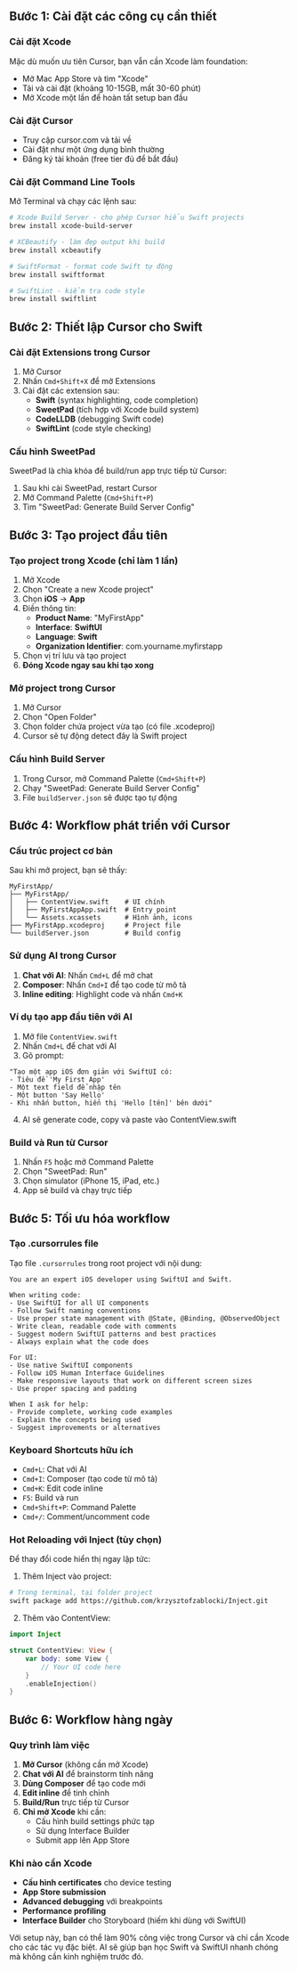 ## **Bước 1: Cài đặt các công cụ cần thiết**

### Cài đặt Xcode
Mặc dù muốn ưu tiên Cursor, bạn vẫn cần Xcode làm foundation:
- Mở Mac App Store và tìm "Xcode"
- Tải và cài đặt (khoảng 10-15GB, mất 30-60 phút)
- Mở Xcode một lần để hoàn tất setup ban đầu

### Cài đặt Cursor
- Truy cập cursor.com và tải về
- Cài đặt như một ứng dụng bình thường
- Đăng ký tài khoản (free tier đủ để bắt đầu)

### Cài đặt Command Line Tools
Mở Terminal và chạy các lệnh sau:

```bash
# Xcode Build Server - cho phép Cursor hiểu Swift projects
brew install xcode-build-server

# XCBeautify - làm đẹp output khi build
brew install xcbeautify

# SwiftFormat - format code Swift tự động
brew install swiftformat

# SwiftLint - kiểm tra code style
brew install swiftlint
```

## **Bước 2: Thiết lập Cursor cho Swift**

### Cài đặt Extensions trong Cursor
1. Mở Cursor
2. Nhấn `Cmd+Shift+X` để mở Extensions
3. Cài đặt các extension sau:
   - **Swift** (syntax highlighting, code completion)
   - **SweetPad** (tích hợp với Xcode build system)
   - **CodeLLDB** (debugging Swift code)
   - **SwiftLint** (code style checking)

### Cấu hình SweetPad
SweetPad là chìa khóa để build/run app trực tiếp từ Cursor:
1. Sau khi cài SweetPad, restart Cursor
2. Mở Command Palette (`Cmd+Shift+P`)
3. Tìm "SweetPad: Generate Build Server Config"

## **Bước 3: Tạo project đầu tiên**

### Tạo project trong Xcode (chỉ làm 1 lần)
1. Mở Xcode
2. Chọn "Create a new Xcode project"
3. Chọn **iOS** → **App**
4. Điền thông tin:
   - **Product Name**: "MyFirstApp"
   - **Interface**: **SwiftUI**
   - **Language**: **Swift**
   - **Organization Identifier**: com.yourname.myfirstapp
5. Chọn vị trí lưu và tạo project
6. **Đóng Xcode ngay sau khi tạo xong**

### Mở project trong Cursor
1. Mở Cursor
2. Chọn "Open Folder"
3. Chọn folder chứa project vừa tạo (có file .xcodeproj)
4. Cursor sẽ tự động detect đây là Swift project

### Cấu hình Build Server
1. Trong Cursor, mở Command Palette (`Cmd+Shift+P`)
2. Chạy "SweetPad: Generate Build Server Config"
3. File `buildServer.json` sẽ được tạo tự động

## **Bước 4: Workflow phát triển với Cursor**

### Cấu trúc project cơ bản
Sau khi mở project, bạn sẽ thấy:
```
MyFirstApp/
├── MyFirstApp/
│   ├── ContentView.swift    # UI chính
│   ├── MyFirstAppApp.swift  # Entry point
│   └── Assets.xcassets      # Hình ảnh, icons
├── MyFirstApp.xcodeproj     # Project file
└── buildServer.json         # Build config
```

### Sử dụng AI trong Cursor
1. **Chat với AI**: Nhấn `Cmd+L` để mở chat
2. **Composer**: Nhấn `Cmd+I` để tạo code từ mô tả
3. **Inline editing**: Highlight code và nhấn `Cmd+K`

### Ví dụ tạo app đầu tiên với AI
1. Mở file `ContentView.swift`
2. Nhấn `Cmd+L` để chat với AI
3. Gõ prompt:
```
"Tạo một app iOS đơn giản với SwiftUI có:
- Tiêu đề 'My First App'
- Một text field để nhập tên
- Một button 'Say Hello'
- Khi nhấn button, hiển thị 'Hello [tên]' bên dưới"
```

4. AI sẽ generate code, copy và paste vào ContentView.swift

### Build và Run từ Cursor
1. Nhấn `F5` hoặc mở Command Palette
2. Chọn "SweetPad: Run"
3. Chọn simulator (iPhone 15, iPad, etc.)
4. App sẽ build và chạy trực tiếp

## **Bước 5: Tối ưu hóa workflow**

### Tạo .cursorrules file
Tạo file `.cursorrules` trong root project với nội dung:

```
You are an expert iOS developer using SwiftUI and Swift.

When writing code:
- Use SwiftUI for all UI components
- Follow Swift naming conventions
- Use proper state management with @State, @Binding, @ObservedObject
- Write clean, readable code with comments
- Suggest modern SwiftUI patterns and best practices
- Always explain what the code does

For UI:
- Use native SwiftUI components
- Follow iOS Human Interface Guidelines
- Make responsive layouts that work on different screen sizes
- Use proper spacing and padding

When I ask for help:
- Provide complete, working code examples
- Explain the concepts being used
- Suggest improvements or alternatives
```

### Keyboard Shortcuts hữu ích
- `Cmd+L`: Chat với AI
- `Cmd+I`: Composer (tạo code từ mô tả)
- `Cmd+K`: Edit code inline
- `F5`: Build và run
- `Cmd+Shift+P`: Command Palette
- `Cmd+/`: Comment/uncomment code

### Hot Reloading với Inject (tùy chọn)
Để thay đổi code hiển thị ngay lập tức:
1. Thêm Inject vào project:
```bash
# Trong terminal, tại folder project
swift package add https://github.com/krzysztofzablocki/Inject.git
```

2. Thêm vào ContentView:
```swift
import Inject

struct ContentView: View {
    var body: some View {
        // Your UI code here
    }
    .enableInjection()
}
```

## **Bước 6: Workflow hàng ngày**

### Quy trình làm việc
1. **Mở Cursor** (không cần mở Xcode)
2. **Chat với AI** để brainstorm tính năng
3. **Dùng Composer** để tạo code mới
4. **Edit inline** để tinh chỉnh
5. **Build/Run** trực tiếp từ Cursor
6. **Chỉ mở Xcode** khi cần:
   - Cấu hình build settings phức tạp
   - Sử dụng Interface Builder
   - Submit app lên App Store

### Khi nào cần Xcode
- **Cấu hình certificates** cho device testing
- **App Store submission**
- **Advanced debugging** với breakpoints
- **Performance profiling**
- **Interface Builder** cho Storyboard (hiếm khi dùng với SwiftUI)

Với setup này, bạn có thể làm 90% công việc trong Cursor và chỉ cần Xcode cho các tác vụ đặc biệt. AI sẽ giúp bạn học Swift và SwiftUI nhanh chóng mà không cần kinh nghiệm trước đó.